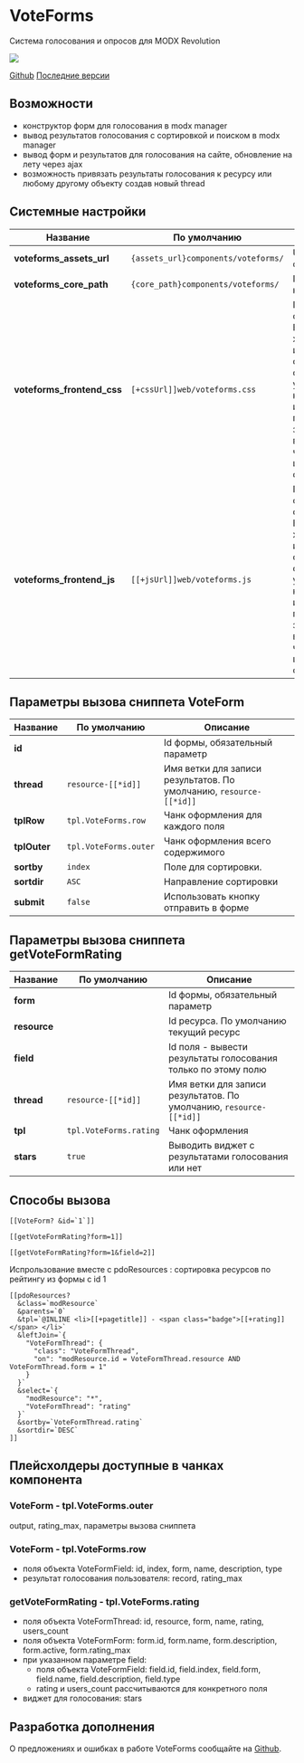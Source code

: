 # VoteForms

Система голосования и опросов для MODX Revolution

![](https://file.modx.pro/files/b/a/7/ba7e5f21b01fb0787c8f9e983acb4c99.png)

[Github][1]
[Поcледние версии][2]

## Возможности

- конструктор форм для голосования в modx manager
- вывод результaтов голосования с сортировкой и поиском в modx manager
- вывод форм и результатов для голосования на сайте, обновление на лету через ajax
- возможность привязать результаты голосования к ресурсу или любому другому объекту создав новый thread

## Системные настройки

| Название                   | По умолчанию                        | Описание                                                                                                                                                                |
| -------------------------- | ----------------------------------- | ----------------------------------------------------------------------------------------------------------------------------------------------------------------------- |
| **voteforms_assets_url**   | `{assets_url}components/voteforms/` | Url к файлам фронтенда                                                                                                                                                  |
| **voteforms_core_path**    | `{core_path}components/voteforms/`  | Путь к компоненту                                                                                                                                                       |
| **voteforms_frontend_css** | `[+cssUrl]]web/voteforms.css`       | Путь к файлу со стилями. Если вы хотите использовать собственные стили - укажите путь к ним здесь, или очистите параметр и загрузите их вручную через шаблон сайта.     |
| **voteforms_frontend_js**  | `[[+jsUrl]]web/voteforms.js`        | Путь к файлу со скриптами. Если вы хотите использовать собственные скрипты - укажите путь к ним здесь, или очистите параметр и загрузите их вручную через шаблон сайта. |

## Параметры вызова сниппета VoteForm

| Название     | По умолчанию          | Описание                                                           |
| ------------ | --------------------- | ------------------------------------------------------------------ |
| **id**       |                       | Id формы, обязательный параметр                                    |
| **thread**   | `resource-[[*id]]`    | Имя ветки для записи результатов. По умолчанию, `resource-[[*id]]` |
| **tplRow**   | `tpl.VoteForms.row`   | Чанк оформления для каждого поля                                   |
| **tplOuter** | `tpl.VoteForms.outer` | Чанк оформления всего содержимого                                  |
| **sortby**   | `index`               | Поле для сортировки.                                               |
| **sortdir**  | `ASC`                 | Направление сортировки                                             |
| **submit**   | `false`               | Использовать кнопку отправить в форме                              |

## Параметры вызова сниппета getVoteFormRating

| Название     | По умолчанию           | Описание                                                           |
| ------------ | ---------------------- | ------------------------------------------------------------------ |
| **form**     |                        | Id формы, обязательный параметр                                    |
| **resource** |                        | Id ресурса. По умолчанию текущий ресурс                            |
| **field**    |                        | Id поля - вывести результаты голосования только по этому полю      |
| **thread**   | `resource-[[*id]]`     | Имя ветки для записи результатов. По умолчанию, `resource-[[*id]]` |
| **tpl**      | `tpl.VoteForms.rating` | Чанк оформления                                                    |
| **stars**    | `true`                 | Выводить виджет с результатами голосования или нет                 |

## Способы вызова

```modx
[[VoteForm? &id=`1`]]
```

```modx
[[getVoteFormRating?form=1]]
```

```modx
[[getVoteFormRating?form=1&field=2]]
```

Испрользование вместе с pdoResources : сортировка ресурсов по рейтингу из формы c id 1

```modx
[[pdoResources?
  &class=`modResource`
  &parents=`0`
  &tpl=`@INLINE <li>[[+pagetitle]] - <span class="badge">[[+rating]]</span> </li>`
  &leftJoin=`{
    "VoteFormThread": {
      "class": "VoteFormThread",
      "on": "modResource.id = VoteFormThread.resource AND VoteFormThread.form = 1"
    }
  }`
  &select=`{
    "modResource": "*",
    "VoteFormThread": "rating"
  }`
  &sortby=`VoteFormThread.rating`
  &sortdir=`DESC`
]]
```

## Плейсхолдеры доступные в чанках компонента

### VoteForm - tpl.VoteForms.outer

output, rating_max, параметры вызова сниппета

### VoteForm - tpl.VoteForms.row

- поля объекта VoteFormField: id, index, form, name, description, type
- результат голосования пользователя: record, rating_max

### getVoteFormRating - tpl.VoteForms.rating

- поля объекта VoteFormThread: id, resource, form, name, rating, users_count
- поля объекта VoteFormForm: form.id, form.name, form.description, form.active, form.rating_max
- при указанном параметре field:
  - поля объекта VoteFormField: field.id, field.index, field.form, field.name, field.description, field.type
  - rating и users_count рассчитываются для конкретного поля
- виджет для голосования: stars

## Разработка дополнения

О предложениях и ошибках в работе VoteForms сообщайте на [Github][3].

[1]: https://github.com/me6iaton/VoteForms
[2]: https://github.com/me6iaton/VoteForms/releases
[3]: https://github.com/me6iaton/VoteForms/issues
